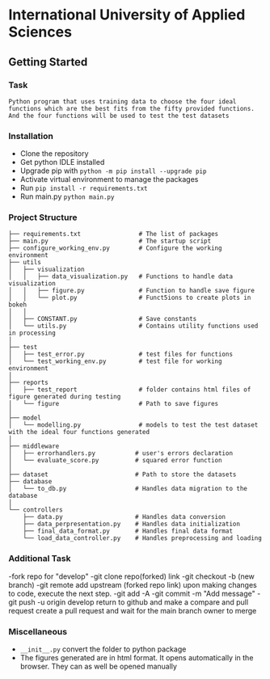 # International University of Applied Sciences

## Getting Started

### Task
```Python program that uses training data to choose the four ideal functions which are the best fits from the fifty provided functions. And the four functions will be used to test the test datasets ```

### Installation
- Clone the repository
- Get python IDLE installed
- Upgrade pip with ```python -m pip install --upgrade pip```
- Activate virtual environment to manage the packages
- Run ```pip install -r requirements.txt```
- Run main.py ```python main.py```

### Project Structure
```
├── requirements.txt                # The list of packages
├── main.py                         # The startup script
├── configure_working_env.py        # Configure the working environment
├── utils
│   ├── visualization
│   │   ├── data_visualization.py   # Functions to handle data visualization
│   │   ├── figure.py               # Function to handle save figure
│   │   └── plot.py                 # Funct5ions to create plots in bokeh
│   │  
│   ├── CONSTANT.py                 # Save constants
│   └── utils.py                    # Contains utility functions used in processing
│
├── test
│   ├── test_error.py               # test files for functions
│   └── test_working_env.py         # test file for working environment 
│
├── reports 
│   ├── test_report                 # folder contains html files of figure generated during testing
│   └── figure                      # Path to save figures
│
├── model
│   └── modelling.py                # models to test the test dataset with the ideal four functions generated
│
├── middleware
│   ├── errorhandlers.py           # user's errors declaration
│   └── evaluate_score.py          # squared error function
│
├── dataset                        # Path to store the datasets
├── database
│   └── to_db.py                   # Handles data migration to the database
│
└── controllers
    ├── data.py                    # Handles data conversion
    ├── data_perpresentation.py    # Handles data initialization
    ├── final_data_format.py       # Handles final data format
    └── load_data_controller.py    # Handles preprocessing and loading
```

### Additional Task
-fork repo for "develop"
-git clone repo(forked) link
-git checkout -b (new branch) 
-git remote add upstream (forked repo link)
upon making changes to code, execute the next step.
-git add -A
-git commit -m "Add message"
-git push -u origin develop
return to github and make a compare and pull request
create a pull request and wait for the main branch owner to merge


### Miscellaneous
- ```__init__.py``` convert the folder to python package
- The figures generated are in html format. It opens automatically in the browser. They can as well be opened manually

